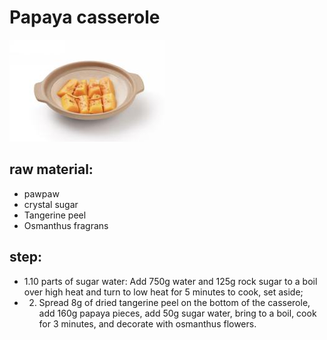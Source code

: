 # Papaya casserole

![砂锅木瓜](/images/砂锅木瓜.png)

## raw material:

- pawpaw
- crystal sugar
- Tangerine peel
- Osmanthus fragrans

## step:

- 1.10 parts of sugar water: Add 750g water and 125g rock sugar to a boil over high heat and turn to low heat for 5 minutes to cook, set aside;
- 2. Spread 8g of dried tangerine peel on the bottom of the casserole, add 160g papaya pieces, add 50g sugar water, bring to a boil, cook for 3 minutes, and decorate with osmanthus flowers.
